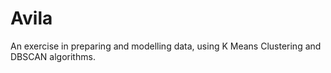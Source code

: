 # Avila
An exercise in preparing and modelling data, using K Means Clustering and DBSCAN algorithms.

